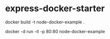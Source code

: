 # express-docker-starter

docker build -t node-docker-example .

docker -d run -it -p 80:80 node-docker-example

